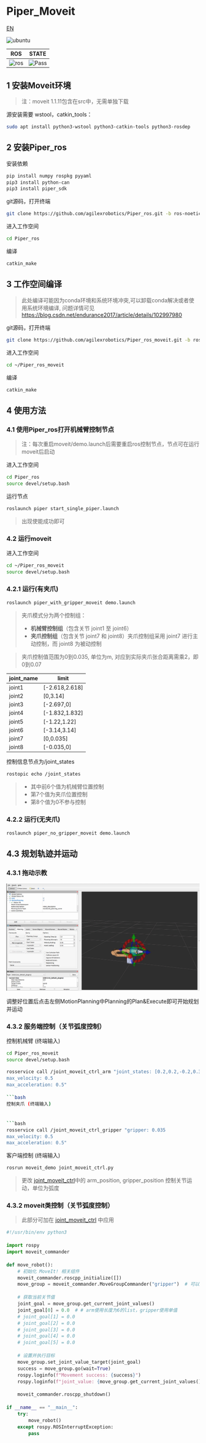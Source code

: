 # Piper_Moveit

[EN](README(EN).md)

![ubuntu](https://img.shields.io/badge/Ubuntu-20.04-orange.svg)

|ROS |STATE|
|---|---|
|![ros](https://img.shields.io/badge/ROS-noetic-blue.svg)|![Pass](https://img.shields.io/badge/Pass-blue.svg)|

## 1 安装Moveit环境

> 注：moveit 1.1.11包含在src中，无需单独下载

源安装需要 wstool，catkin_tools：

```bash
sudo apt install python3-wstool python3-catkin-tools python3-rosdep
```

## 2 安装Piper_ros

安装依赖

```bash
pip install numpy rospkg pyyaml
pip3 install python-can
pip3 install piper_sdk
```

git源码，打开终端

```bash
git clone https://github.com/agilexrobotics/Piper_ros.git -b ros-noetic-no-aloha
```

进入工作空间

```bash
cd Piper_ros
```

编译

```bash
catkin_make
```

## 3 工作空间编译

>此处编译可能因为conda环境和系统环境冲突,可以卸载conda解决或者使用系统环境编译, 问题详情可见 https://blog.csdn.net/endurance2017/article/details/102997980

git源码，打开终端

```bash
git clone https://github.com/agilexrobotics/Piper_ros_moveit.git -b ros-noetic-moveit
```

进入工作空间

```bash
cd ~/Piper_ros_moveit
```

编译

```bash
catkin_make
```

## 4 使用方法

### 4.1 使用Piper_ros打开机械臂控制节点

>注：每次重启moveit/demo.launch后需要重启ros控制节点，节点可在运行moveit后启动

进入工作空间

```bash
cd Piper_ros
source devel/setup.bash
```

运行节点

```bash
roslaunch piper start_single_piper.launch
```

>出现使能成功即可

### 4.2 运行moveit

进入工作空间

```bash
cd ~/Piper_ros_moveit
source devel/setup.bash
```

### 4.2.1 运行(有夹爪)

```bash
roslaunch piper_with_gripper_moveit demo.launch
```

>夹爪模式分为两个控制组：
>- **机械臂控制组**（包含关节 joint1 至 joint6）
>- **夹爪控制组**（包含关节 joint7 和 joint8）夹爪控制组采用 joint7 进行主动控制，而 joint8 为被动控制

> 夹爪控制值范围为0到0.035, 单位为m, 对应到实际夹爪张合距离需乘2，即0到0.07

|joint_name|     limit     |
|----------|  ---------    |
|joint1    | [-2.618,2.618]|
|joint2    | [0,3.14]|
|joint3    | [-2.697,0]|
|joint4    | [-1.832,1.832]|
|joint5    | [-1.22,1.22]|
|joint6    | [-3.14,3.14]|
|joint7    | [0,0.035]|
|joint8    | [-0.035,0]|

控制信息节点为/joint_states

```bash
rostopic echo /joint_states
```

>- 其中前6个值为机械臂位置控制
>- 第7个值为夹爪位置控制
>- 第8个值为0不参与控制

### 4.2.2 运行(无夹爪)

```bash
roslaunch piper_no_gripper_moveit demo.launch
```

## 4.3 规划轨迹并运动

### 4.3.1 拖动示教

![](src/image/piper_moveit.png)

调整好位置后点击左侧MotionPlanning中Planning的Plan&Execute即可开始规划并运动

### 4.3.2 服务端控制（关节弧度控制）

控制机械臂 (终端输入)

```bash
cd Piper_ros_moveit
source devel/setup.bash
```

```bash
rosservice call /joint_moveit_ctrl_arm "joint_states: [0.2,0.2,-0.2,0.3,-0.2,0.5]
max_velocity: 0.5
max_acceleration: 0.5" 

```bash
控制夹爪 (终端输入)


```bash
rosservice call /joint_moveit_ctrl_gripper "gripper: 0.035
max_velocity: 0.5
max_acceleration: 0.5" 
```

客户端控制 (终端输入)

```bash
rosrun moveit_demo joint_moveit_ctrl.py
```

> 更改 [joint_moveit_ctrl](src/moveit_demo/scripts/joint_moveit_ctrl.py)中的 arm_position, gripper_position 控制关节运动，单位为弧度

### 4.3.2 moveit类控制（关节弧度控制）

> 此部分可加在 [joint_moveit_ctrl](src/moveit_demo/scripts/joint_moveit_ctrl.py) 中应用

```python
#!/usr/bin/env python3

import rospy
import moveit_commander

def move_robot():
    # 初始化 MoveIt! 相关组件
    moveit_commander.roscpp_initialize([])
    move_group = moveit_commander.MoveGroupCommander("gripper")  # 可以根据需要修改为 "arm" 或 "gripper"

    # 获取当前关节值
    joint_goal = move_group.get_current_joint_values()
    joint_goal[0] = 0.0  # # arm使用长度为6的list，gripper使用单值
    # joint_goal[1] = 0.0
    # joint_goal[2] = 0.0
    # joint_goal[3] = 0.0
    # joint_goal[4] = 0.0
    # joint_goal[5] = 0.0

    # 设置并执行目标
    move_group.set_joint_value_target(joint_goal)
    success = move_group.go(wait=True)
    rospy.loginfo(f"Movement success: {success}")
    rospy.loginfo(f"joint_value: {move_group.get_current_joint_values()}")

    moveit_commander.roscpp_shutdown()

if __name__ == "__main__":
    try:
        move_robot()
    except rospy.ROSInterruptException:
        pass
```
